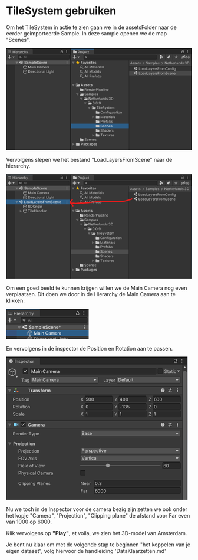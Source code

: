 # TileSystem gebruiken

Om het TileSystem in actie te zien gaan we in de assetsFolder naar de eerder geimporteerde Sample.
In deze sample openen we de map "Scenes".

![](./imgs/beginnen/image14.png)

Vervolgens slepen we het bestand "LoadLayersFromScene" naar de hierarchy.

![](./imgs/beginnen/image15.png)

Om een goed beeld te kunnen krijgen willen we de Main Camera nog even verplaatsen. Dit doen we door in de Hierarchy de Main Camera aan te klikken:

![](./imgs/beginnen/image16.png)

En vervolgens in de inspector de Position en Rotation aan te passen.

![](./imgs/beginnen/image17.png)

Nu we toch in de Inspector voor de camera bezig zijn zetten we ook onder het kopje "Camera", "Projection", "Clipping plane" de afstand voor Far even van 1000 op 6000.

Klik vervolgens op **"Play"**, et voila, we zien het 3D-model van Amsterdam.

Je bent nu klaar om met de volgende stap te beginnen "het koppelen van je eigen dataset", volg hiervoor de handleiding 'DataKlaarzetten.md'
